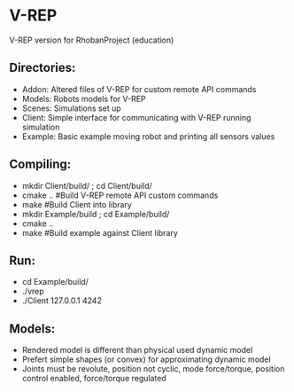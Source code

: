 V-REP
====

V-REP version for RhobanProject (education)

Directories:
------------

- Addon: Altered files of V-REP for custom remote API commands
- Models: Robots models for V-REP
- Scenes: Simulations set up
- Client: Simple interface for communicating with V-REP running simulation
- Example: Basic example moving robot and printing all sensors values

Compiling:
----------

- mkdir Client/build/ ; cd Client/build/
- cmake .. #Build V-REP remote API custom commands
- make #Build Client into library
- mkdir Example/build ; cd Example/build/ 
- cmake ..
- make #Build example against Client library

Run:
----

- cd Example/build/
- ./vrep
- ./Client 127.0.0.1 4242

Models:
-------

- Rendered model is different than physical used dynamic model
- Prefert simple shapes (or convex) for approximating dynamic model
- Joints must be revolute, position not cyclic, mode force/torque, 
  position control enabled, force/torque regulated

